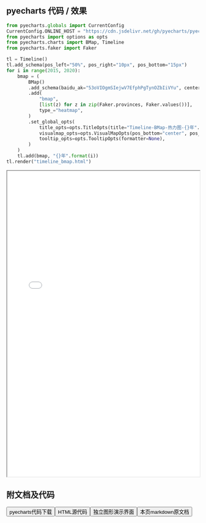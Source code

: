 
## pyecharts 代码 / 效果

```python
from pyecharts.globals import CurrentConfig
CurrentConfig.ONLINE_HOST = "https://cdn.jsdelivr.net/gh/pyecharts/pyecharts-assets@latest/assets/"
from pyecharts import options as opts
from pyecharts.charts import BMap, Timeline
from pyecharts.faker import Faker

tl = Timeline()
tl.add_schema(pos_left="50%", pos_right="10px", pos_bottom="15px")
for i in range(2015, 2020):
    bmap = (
        BMap()
        .add_schema(baidu_ak="53oVIOgmSIejwV7EfphPgTynOZbIiVYu", center=[120.13066322374, 30.240018034923])
        .add(
            "bmap",
            [list(z) for z in zip(Faker.provinces, Faker.values())],
            type_="heatmap",
        )
        .set_global_opts(
            title_opts=opts.TitleOpts(title="Timeline-BMap-热力图-{}年".format(i)),
            visualmap_opts=opts.VisualMapOpts(pos_bottom="center", pos_right="10px"),
            tooltip_opts=opts.TooltipOpts(formatter=None),
        )
    )
    tl.add(bmap, "{}年".format(i))
tl.render("timeline_bmap.html")
```

<iframe width="100%" height="800px" src="/pyecharts/Timeline/timeline_bmap.html"></iframe>

## 附文档及代码

<a href="https://cdn.jsdelivr.net/gh/wfy-belief/python/docs/pyecharts/Timeline/timeline_bmap.py"><button class="mybutton">pyecharts代码下载</button></a><a href="https://cdn.jsdelivr.net/gh/wfy-belief/python/docs/pyecharts/Timeline/timeline_bmap.html"><button class="mybutton">HTML源代码</button></a><a href="https://python.wfyblog.cn/pyecharts/Timeline/timeline_bmap.html"><button class="mybutton">独立图形演示界面</button></a><a href="https://cdn.jsdelivr.net/gh/wfy-belief/python/docs/pyecharts/Timeline/timeline_bmap.md"><button class="mybutton">本页markdown原文档</button></a>

